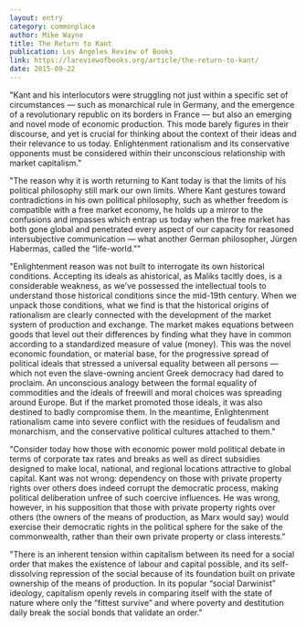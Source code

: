 ```yaml
---
layout: entry
category: commonplace
author: Mike Wayne
title: The Return to Kant
publication: Los Angeles Review of Books
link: https://lareviewofbooks.org/article/the-return-to-kant/
date: 2015-09-22
---
```


"Kant and his interlocutors were struggling not just within a specific set of circumstances — such as monarchical rule in Germany, and the emergence of a revolutionary republic on its borders in France — but also an emerging and novel mode of economic production. This mode barely figures in their discourse, and yet is crucial for thinking about the context of their ideas and their relevance to us today. Enlightenment rationalism and its conservative opponents must be considered within their unconscious relationship with market capitalism."

"The reason why it is worth returning to Kant today is that the limits of his political philosophy still mark our own limits. Where Kant gestures toward contradictions in his own political philosophy, such as whether freedom is compatible with a free market economy, he holds up a mirror to the confusions and impasses which entrap us today when the free market has both gone global and penetrated every aspect of our capacity for reasoned intersubjective communication — what another German philosopher, Jürgen Habermas, called the “life-world.”"

"Enlightenment reason was not built to interrogate its own historical conditions. Accepting its ideals as ahistorical, as Maliks tacitly does, is a considerable weakness, as we’ve possessed the intellectual tools to understand those historical conditions since the mid-19th century. When we unpack those conditions, what we find is that the historical origins of rationalism are clearly connected with the development of the market system of production and exchange. The market makes equations between goods that level out their differences by finding what they have in common according to a standardized measure of value (money). This was the novel economic foundation, or material base, for the progressive spread of political ideals that stressed a universal equality between all persons — which not even the slave-owning ancient Greek democracy had dared to proclaim. An unconscious analogy between the formal equality of commodities and the ideals of freewill and moral choices was spreading around Europe. But if the market promoted those ideals, it was also destined to badly compromise them. In the meantime, Enlightenment rationalism came into severe conflict with the residues of feudalism and monarchism, and the conservative political cultures attached to them."

"Consider today how those with economic power mold political debate in terms of corporate tax rates and breaks as well as direct subsidies designed to make local, national, and regional locations attractive to global capital. Kant was not wrong: dependency on those with private property rights over others does indeed corrupt the democratic process, making political deliberation unfree of such coercive influences. He was wrong, however, in his supposition that those with private property rights over others (the owners of the means of production, as Marx would say) would exercise their democratic rights in the political sphere for the sake of the commonwealth, rather than their own private property or class interests."

"There is an inherent tension within capitalism between its need for a social order that makes the existence of labour and capital possible, and its self-dissolving repression of the social because of its foundation built on private ownership of the means of production. In its popular “social Darwinist” ideology, capitalism openly revels in comparing itself with the state of nature where only the “fittest survive” and where poverty and destitution daily break the social bonds that validate an order."
